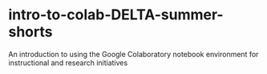 # intro-to-colab-DELTA-summer-shorts
An introduction to using the Google Colaboratory notebook environment for instructional and research initiatives
